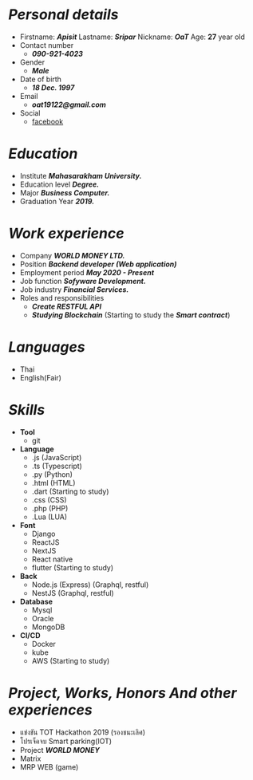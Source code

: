 # ***Personal details***
- Firstname:  ___Apisit___ Lastname: ___Sripar___ Nickname:  ___OaT___ Age: __27__ year old
- Contact number
    - ___090-921-4023___
- Gender
    - ___Male___
- Date of birth
    - ___18 Dec. 1997___
- Email 
    - ___oat19122@gmail.com___
- Social
    - [facebook](https://web.facebook.com/apisit.seepar/)
        
# ***Education*** 
- Institute ___Mahasarakham University.___
- Education level ___Degree.___
- Major ___Business Computer.___
- Graduation Year ___2019.___

# ***Work experience***
- Company ___WORLD MONEY LTD.___
- Position ___Backend developer (Web application)___
- Employment period ___May 2020 - Present___
- Job function ___Sofyware Development.___
- Job industry ___Financial Services.___
- Roles and responsibilities
    - ***Create RESTFUL API***
    - ***Studying Blockchain*** (Starting to study the ***Smart contract***)
    
# ***Languages***
- Thai 
- English(Fair)

# ***Skills***
- **Tool**
    - git
- **Language**
    - .js (JavaScript)
    - .ts (Typescript)
    - .py (Python)
    - .html (HTML)
    - .dart  (Starting to study)
    - .css (CSS)
    - .php (PHP)
    - .Lua (LUA)
- **Font**
    - Django
    - ReactJS
    - NextJS
    - React native
    - flutter (Starting to study)
- **Back**
    - Node.js (Express) (Graphql, restful)
    - NestJS (Graphql, restful)
- **Database**
    - Mysql
    - Oracle
    - MongoDB
- **CI/CD**
    - Docker
    - kube
    - AWS (Starting to study)
    
# ***Project, Works, Honors And other experiences***
- แข่งขัน TOT Hackathon 2019 (รองชนะเลิศ)
- โปรเจ็คจบ Smart parking(IOT)
- Project ***WORLD MONEY***
- Matrix
- MRP WEB (game)




